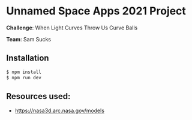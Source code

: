 # Unnamed Space Apps 2021 Project

**Challenge**: When Light Curves Throw Us Curve Balls

**Team**: Sam Sucks

## Installation

```sh
$ npm install
$ npm run dev
```

## Resources used:

- https://nasa3d.arc.nasa.gov/models
